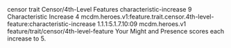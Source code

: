 <ability>
  <metadata>
    <class>censor</class>
    <feature_type>trait</feature_type>
    <file_dpath>Censor/4th-Level Features</file_dpath>
    <item_id>characteristic-increase</item_id>
    <item_index>9</item_index>
    <item_name>Characteristic Increase</item_name>
    <level>4</level>
    <scc>mcdm.heroes.v1:feature.trait.censor.4th-level-feature:characteristic-increase</scc>
    <scdc>1.1.1:5.1.7.10:09</scdc>
    <source>mcdm.heroes.v1</source>
    <type>feature/trait/censor/4th-level-feature</type>
  </metadata>
  <effects>
    <effect type="mundane">Your Might and Presence scores each increase to 5.</effect>
  </effects>
</ability>
